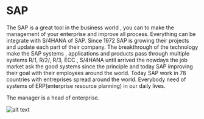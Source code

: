 # SAP 
The SAP is a great tool in the business world , you can to make the management of your enterprise and improve all process. Everything can be integrate with S/4HANA of SAP. Since 1972 SAP is growing their projects and update each part of their company. The breakthrough of the technology make the SAP systems , applications and products pass through multiple systems  R/1, R/2/, R/3, ECC , S/4HANA until arrived the nowdays the job market ask the good systems since the principle and today SAP improving their goal with their employees around the world. Today SAP work in 78 countries with entreprises spread around the world.
Everybody need of systems of ERP(enterprise resource planning) in our daily lives.

The manager is a head of enterprise.

![alt text](https://pt.wikipedia.org/wiki/Ficheiro:SAP_2011_logo.svg)
